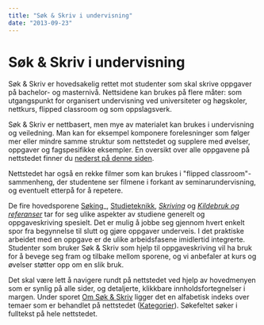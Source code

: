 ```yaml
---
title: "Søk & Skriv i undervisning"
date: "2013-09-23"
---
```


# Søk & Skriv i undervisning

Søk & Skriv er hovedsakelig rettet mot studenter som skal skrive oppgaver på bachelor- og masternivå. Nettsidene kan brukes på flere måter: som utgangspunkt for organisert undervisning ved universiteter og høgskoler, nettkurs, flipped classroom og som oppslagsverk.

Søk & Skriv er nettbasert, men mye av materialet kan brukes i undervisning og veiledning. Man kan for eksempel komponere forelesninger som følger mer eller mindre samme struktur som nettstedet og supplere med øvelser, oppgaver og fagspesifikke eksempler. En oversikt over alle oppgavene på nettstedet finner du [nederst på denne siden](#oppgaveoversikt). 

Nettstedet har også en rekke filmer som kan brukes i "flipped classroom"-sammenheng, der studentene ser filmene i forkant av seminarundervisning, og eventuelt etterpå for å repetere. 

De fire hovedsporene [Søking](/soking/)_, [Studieteknikk](/studieteknikk/), [_Skriving_](/skriving) og [_Kildebruk og referanser_](/kildebruk-og-referanser/) tar for seg ulike aspekter av studiene generelt og oppgaveskriving spesielt. Det er mulig å jobbe seg gjennom hvert enkelt spor fra begynnelse til slutt og gjøre oppgaver underveis. I det praktiske arbeidet med en oppgave er de ulike arbeidsfasene imidlertid integrerte. Studenter som bruker Søk & Skriv som hjelp til oppgaveskriving vil ha bruk for å bevege seg fram og tilbake mellom sporene, og vi anbefaler at kurs og øvelser støtter opp om en slik bruk.

Det skal være lett å navigere rundt på nettstedet ved hjelp av hovedmenyen som er synlig på alle sider, og detaljerte, klikkbare innholdsfortegnelser i margen. Under sporet [Om Søk & Skriv](/om-sok-skriv/) ligger det en alfabetisk indeks over temaer som er behandlet på nettstedet ([Kategorier](/om-sok-skriv/kategorier/)). Søkefeltet søker i fulltekst på hele nettstedet. 


